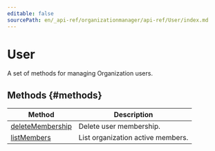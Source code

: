 ```yaml
---
editable: false
sourcePath: en/_api-ref/organizationmanager/api-ref/User/index.md
---
```


# User
A set of methods for managing Organization users.

## Methods {#methods}
Method | Description
--- | ---
[deleteMembership](deleteMembership.md) | Delete user membership.
[listMembers](listMembers.md) | List organization active members.
